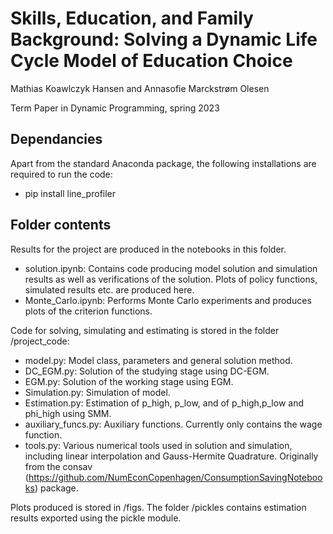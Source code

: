 # Skills, Education, and Family Background: Solving a Dynamic Life Cycle Model of Education Choice

Mathias Koawlczyk Hansen and Annasofie Marckstrøm Olesen

Term Paper in Dynamic Programming, spring 2023

## Dependancies
Apart from the standard Anaconda package, the following installations are required to run the code:

* pip install line_profiler

## Folder contents
Results for the project are produced in the notebooks in this folder. 
* solution.ipynb: Contains code producing model solution and simulation results as well as verifications of the solution. Plots of policy functions, simulated results etc. are produced here.
* Monte_Carlo.ipynb: Performs Monte Carlo experiments and produces plots of the criterion functions.

Code for solving, simulating and estimating is stored in the folder /project_code:
* model.py: Model class, parameters and general solution method.
* DC_EGM.py: Solution of the studying stage using DC-EGM.
* EGM.py: Solution of the working stage using EGM.
* Simulation.py: Simulation of model.
* Estimation.py: Estimation of p_high, p_low, and of p_high,p_low and phi_high using SMM.
* auxiliary_funcs.py: Auxiliary functions. Currently only contains the wage function.
* tools.py: Various numerical tools used in solution and simulation, including linear interpolation and Gauss-Hermite Quadrature. Originally from the consav (https://github.com/NumEconCopenhagen/ConsumptionSavingNotebooks) package.

Plots produced is stored in /figs. The folder /pickles contains estimation results exported using the pickle module.
